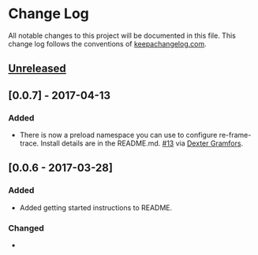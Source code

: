 # Change Log
All notable changes to this project will be documented in this file. This change log follows the conventions of [keepachangelog.com](http://keepachangelog.com/).

## [Unreleased]

## [0.0.7] - 2017-04-13

### Added

* There is now a preload namespace you can use to configure re-frame-trace. Install details are in the README.md. [#13](https://github.com/Day8/re-frame-trace/pull/13) via [Dexter Gramfors](https://github.com/Dexterminator).

## [0.0.6 - 2017-03-28]

### Added

* Added getting started instructions to README.

### Changed

*


[Unreleased]: https://github.com/your-name/keen/compare/0.1.1...HEAD
[0.1.1]: https://github.com/your-name/keen/compare/0.1.0...0.1.1
